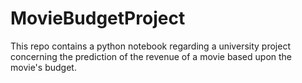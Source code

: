# MovieBudgetProject

This repo contains a python notebook regarding a university project concerning the prediction of the revenue of a movie based upon the movie's budget.
